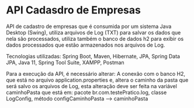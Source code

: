 # API Cadasdro de Empresas
API de cadastro de empresas que é consumida por um sistema Java Desktop (Swing), utiliza arquivos de Log (TXT) para salvar os dados que nela são processados, utiliza também o banco
de dados h2 para exibir os dados processados que estão armazenados nos arquivos de Log.

Tecnologias utilizadas: Spring Boot, Maven, Hibernate, JPA, Spring Data JPA, Java 11, Spring Tool Suite, XAMPP, Postman

Para a execução da API, é necessário alterar: A conexão com o banco H2, que está no arquivo application.properties e, altera o caminho da pasta que será salvo os arquivos de Log,
esta alteração deve ser feita na variável caminhoPasta que está em: pacote br.com.testePratico.log, classe LogConfig, método configCaminhoPasta --> caminhoPasta
